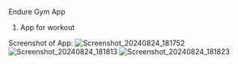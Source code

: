 Endure Gym App
1. App for workout 

 Screenshot of App:
![Screenshot_20240824_181752](https://github.com/user-attachments/assets/8758d584-d64c-42cc-9a7d-f8c32699cd7d)
![Screenshot_20240824_181813](https://github.com/user-attachments/assets/e09dde29-13cb-4c6a-86f5-d87ebd075dfc)
![Screenshot_20240824_181823](https://github.com/user-attachments/assets/7cb5bd90-0513-4f5d-ad44-ea309e6d335a)

